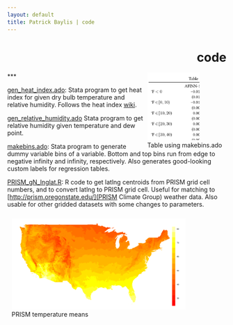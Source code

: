 ```yaml
---
layout: default
title: Patrick Baylis | code
---
```

<h1 align="right">code</h1>
***

<figure style="float:right; margin:0px 10px 0px 10px;">
<img src="images/makebins.png" width="120" title="Regression using makebins.ado" class="shadow" />
  <figcaption>Table using makebins.ado</figcaption>
</figure> 

[gen_heat_index.ado](https://gist.github.com/pbaylis/5cc38e5c8415d87b9b28): Stata program to get heat index for given dry bulb temperature and relative humidity. Follows the heat index [wiki](https://en.wikipedia.org/wiki/Heat_index).

[gen_relative_humidity.ado](https://gist.github.com/pbaylis/15cdc8fd59e1888705ae) Stata program to get relative humidity given temperature and dew point. 

[makebins.ado](https://gist.github.com/pbaylis/7c641b91fcea1e32d3d8): Stata program to generate dummy variable bins of a variable. Bottom and top bins run from edge to negative infinity and infinity, respectively. Also generates good-looking custom labels for regression tables. 

[PRISM_gN_lnglat.R](https://gist.github.com/pbaylis/54b47ba1edca02d05f52): R code to get latlng centroids from PRISM grid cell numbers, and to convert latlng to PRISM grid cell. Useful for matching to [http://prism.oregonstate.edu/](PRISM Climate Group) weather data. Also usable for other gridded datasets with some changes to parameters.

<figure style="float:left; margin:10px 10px 10px 10px;">
<img src="images/tmean_gridavg.png" width="400" title="PRISM temperature means" class="shadow" />
  <figcaption>PRISM temperature means</figcaption>
</figure> 